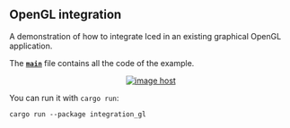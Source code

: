 ## OpenGL integration

A demonstration of how to integrate Iced in an existing graphical OpenGL application.

The __[`main`]__ file contains all the code of the example.

<div align="center">
  <a href="https://imgbox.com/9P9ETcod" target="_blank"><img src="https://images2.imgbox.com/2a/51/9P9ETcod_o.gif" alt="image host"/></a>
</div>

You can run it with `cargo run`:
```
cargo run --package integration_gl
```

[`main`]: src/main.rs
